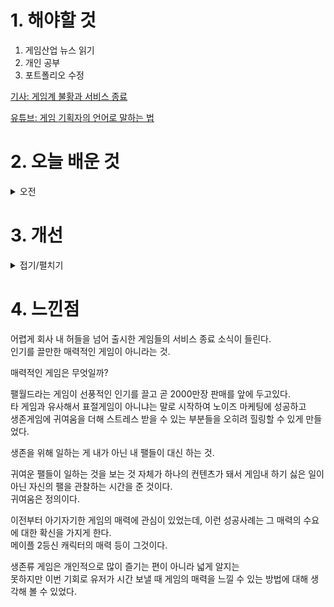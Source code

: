 
# 1. 해야할 것

1. 게임산업 뉴스 읽기 
2. 개인 공부  
3. 포트폴리오 수정

[기사: 게임계 불황과 서비스 종료](https://www.gameinsight.co.kr/news/articleView.html?idxno=31754)

[유튜브: 게임 기획자의 언어로 말하는 법](https://www.youtube.com/watch?v=kSv6nDFtm-U)

# 2. 오늘 배운 것

<details>
<summary>오전</summary>

## 게임 기획자의 말하기
유튜브를 통해 재미를 객관화하여 말하는 방법에 대해서 생각했다.

### 언어에 관하여

1. 유저 언어
스토리가 좋아서 재미있었습니다.

2. 기획자 지망생 언어
배틀그라운드는 스토리가 없는데도 재미있는데? 왜 성공했지?

3. 프로 기획자 언어
스토리가 좋아서 재미있었습니다.\
대부분의 사람들이 공감할 수 있는 주제를 선정하여 이야기를 진행했습니다.\
주인공이 복수를 성공하고 그에 대리만족할 수 있는 경험을 제공했습니다.


### 재미에 관하여

1. 패턴학습
게임에 대해 이해할 수 있게 학습할 수 있는 기회를 준다.

2. 흥미로운 선택
학습을 통해 다양한 선택지를 준비한다.

3. 몰입과 동기부여
선택에 따른 특별한 경험을 준다.
</details>

##




# 3. 개선


<details>
<summary>접기/펼치기</summary>

이미지 추가

![image](https://github.com/JM94Ent/TIL-WIL/assets/143363550/d4df2d3e-ff07-483e-aaea-4cae693b4354)

</details>



# 4. 느낀점
어렵게 회사 내 허들을 넘어 출시한 게임들의 서비스 종료 소식이 들린다.\
인기를 끌만한 매력적인 게임이 아니라는 것.

매력적인 게임은 무엇일까?

팰월드라는 게임이 선풍적인 인기를 끌고 곧 2000만장 판매를 앞에 두고있다.\
타 게임과 유사해서 표절게임이 아니냐는 말로 시작하여 노이즈 마케팅에 성공하고\
생존게임에 귀여움을 더해 스트레스 받을 수 있는 부분들을 오히려 힐링할 수 있게 만들었다.

생존을 위해 일하는 게 내가 아닌 내 팰들이 대신 하는 것.

귀여운 팰들이 일하는 것을 보는 것 자체가 하나의 컨텐츠가 돼서 게임내 하기 싫은 일이 아닌 자신의 팰을 관찰하는 시간을 준 것이다.\
귀여움은 정의이다.

이전부터 아기자기한 게임의 매력에 관심이 있었는데, 이런 성공사례는 그 매력의 수요에 대한 확신을 가지게 한다.\
메이플 2등신 캐릭터의 매력 등이 그것이다.

생존류 게임은 개인적으로 많이 즐기는 편이 아니라 넓게 알지는\
못하지만 이번 기회로 유저가 시간 보낼 때 게임의 매력을 느낄 수 있는 방법에 대해 생각해 볼 수 있었다.
